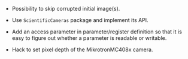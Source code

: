 - Possibility to skip corrupted initial image(s).

- Use `ScientificCameras` package and implement its API.

- Add an access parameter in parameter/register definition so that it is easy to
  figure out whether a parameter is readable or writable.

- Hack to set pixel depth of the MikrotronMC408x camera.
